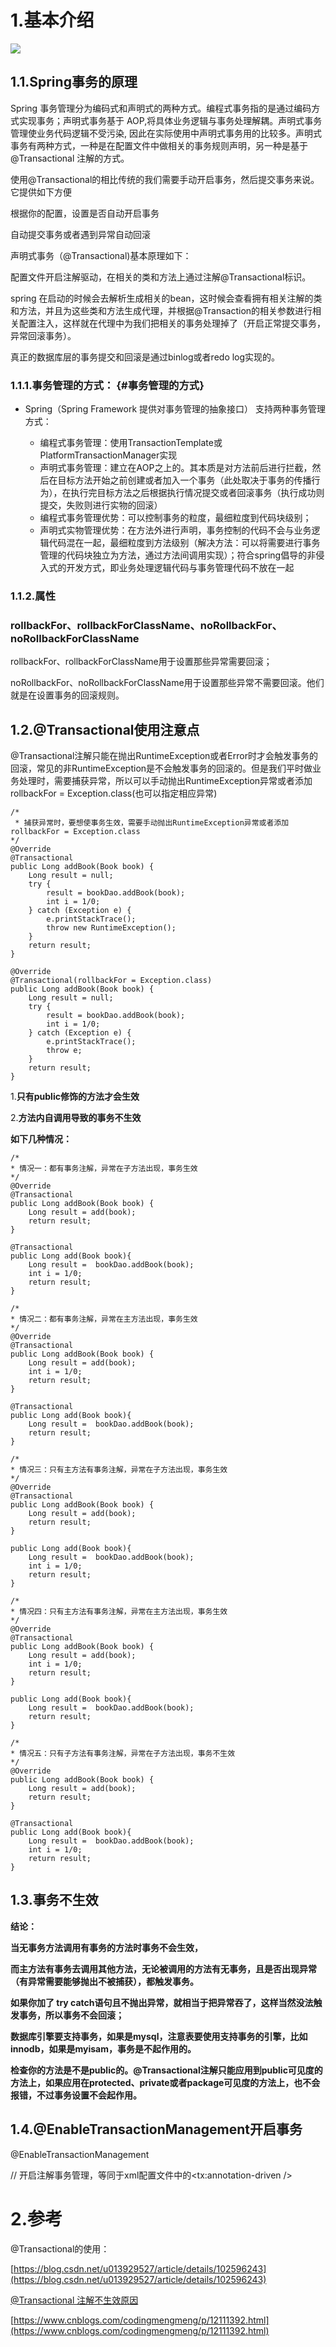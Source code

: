 # 1.基本介绍

![](/static/image/20171101213339213.png)

## 1.1.Spring事务的原理

Spring 事务管理分为编码式和声明式的两种方式。编程式事务指的是通过编码方式实现事务；声明式事务基于 AOP,将具体业务逻辑与事务处理解耦。声明式事务管理使业务代码逻辑不受污染, 因此在实际使用中声明式事务用的比较多。声明式事务有两种方式，一种是在配置文件中做相关的事务规则声明，另一种是基于@Transactional 注解的方式。

使用@Transactional的相比传统的我们需要手动开启事务，然后提交事务来说。它提供如下方便

根据你的配置，设置是否自动开启事务

自动提交事务或者遇到异常自动回滚

声明式事务（@Transactional\)基本原理如下：

配置文件开启注解驱动，在相关的类和方法上通过注解@Transactional标识。

spring 在启动的时候会去解析生成相关的bean，这时候会查看拥有相关注解的类和方法，并且为这些类和方法生成代理，并根据@Transaction的相关参数进行相关配置注入，这样就在代理中为我们把相关的事务处理掉了（开启正常提交事务，异常回滚事务）。

真正的数据库层的事务提交和回滚是通过binlog或者redo log实现的。

### 1.1.1.事务管理的方式： {#事务管理的方式}

* Spring（Spring Framework 提供对事务管理的抽象接口） 支持两种事务管理方式：

  * 编程式事务管理：使用TransactionTemplate或PlatformTransactionManager实现
  * 声明式事务管理：建立在AOP之上的。其本质是对方法前后进行拦截，然后在目标方法开始之前创建或者加入一个事务（此处取决于事务的传播行为），在执行完目标方法之后根据执行情况提交或者回滚事务（执行成功则提交，失败则进行实物的回滚）
  * 编程式事务管理优势：可以控制事务的粒度，最细粒度到代码块级别；
  * 声明式实物管理优势：在方法外进行声明，事务控制的代码不会与业务逻辑代码混在一起，最细粒度到方法级别（解决方法：可以将需要进行事务管理的代码块独立为方法，通过方法间调用实现）；符合spring倡导的非侵入式的开发方式，即业务处理逻辑代码与事务管理代码不放在一起

### 1.1.2.属性

### rollbackFor、rollbackForClassName、noRollbackFor、noRollbackForClassName

rollbackFor、rollbackForClassName用于设置那些异常需要回滚；

noRollbackFor、noRollbackForClassName用于设置那些异常不需要回滚。他们就是在设置事务的回滚规则。

## 1.2.@Transactional使用注意点

@Transactional注解只能在抛出RuntimeException或者Error时才会触发事务的回滚，常见的非RuntimeException是不会触发事务的回滚的。但是我们平时做业务处理时，需要捕获异常，所以可以手动抛出RuntimeException异常或者添加rollbackFor = Exception.class\(也可以指定相应异常\)

```
/*
 * 捕获异常时，要想使事务生效，需要手动抛出RuntimeException异常或者添加rollbackFor = Exception.class
*/
@Override
@Transactional
public Long addBook(Book book) {
    Long result = null;
    try {
        result = bookDao.addBook(book);
        int i = 1/0;
    } catch (Exception e) {
        e.printStackTrace();
        throw new RuntimeException();
    }
    return result;
}

@Override
@Transactional(rollbackFor = Exception.class)
public Long addBook(Book book) {
    Long result = null;
    try {
        result = bookDao.addBook(book);
        int i = 1/0;
    } catch (Exception e) {
        e.printStackTrace();
        throw e;
    }
    return result;
}
```

1.**只有public修饰的方法才会生效**

2.**方法内自调用导致的事务不生效**

**如下几种情况：**

```
/*
* 情况一：都有事务注解，异常在子方法出现，事务生效
*/
@Override
@Transactional
public Long addBook(Book book) {
    Long result = add(book);
    return result;
}

@Transactional
public Long add(Book book){
    Long result =  bookDao.addBook(book);
    int i = 1/0;
    return result;
}

/*
* 情况二：都有事务注解，异常在主方法出现，事务生效
*/
@Override
@Transactional
public Long addBook(Book book) {
    Long result = add(book);
    int i = 1/0;
    return result;
}

@Transactional
public Long add(Book book){
    Long result =  bookDao.addBook(book);
    return result;
}

/*
* 情况三：只有主方法有事务注解，异常在子方法出现，事务生效
*/
@Override
@Transactional
public Long addBook(Book book) {
    Long result = add(book);
    return result;
}

public Long add(Book book){
    Long result =  bookDao.addBook(book);
    int i = 1/0;
    return result;
}

/*
* 情况四：只有主方法有事务注解，异常在主方法出现，事务生效
*/
@Override
@Transactional
public Long addBook(Book book) {
    Long result = add(book);
    int i = 1/0;
    return result;
}

public Long add(Book book){
    Long result =  bookDao.addBook(book);
    return result;
}

/*
* 情况五：只有子方法有事务注解，异常在子方法出现，事务不生效
*/
@Override
public Long addBook(Book book) {
    Long result = add(book);
    return result;
}

@Transactional
public Long add(Book book){
    Long result =  bookDao.addBook(book);
    int i = 1/0;
    return result;
}
```

## 1.3.事务不生效

**结论：**

**当无事务方法调用有事务的方法时事务不会生效，**

**而主方法有事务去调用其他方法，无论被调用的方法有无事务，且是否出现异常（有异常需要能够抛出不被捕获），都触发事务。**

**如果你加了 try catch语句且不抛出异常，就相当于把异常吞了，这样当然没法触发事务，所以事务不会回滚；**

**数据库引擎要支持事务，如果是mysql，注意表要使用支持事务的引擎，比如innodb，如果是myisam，事务是不起作用的。**

**检查你的方法是不是public的。@Transactional注解只能应用到public可见度的方法上，如果应用在protected、private或者package可见度的方法上，也不会报错，不过事务设置不会起作用。**

## 1.4.@EnableTransactionManagement开启事务

@EnableTransactionManagement

// 开启注解事务管理，等同于xml配置文件中的&lt;tx:annotation-driven /&gt;

# 2.参考

@Transactional的使用：

[https://blog.csdn.net/u013929527/article/details/102596243](https://blog.csdn.net/u013929527/article/details/102596243)

[@Transactional 注解不生效原因](https://www.cnblogs.com/codingmengmeng/p/12111392.html)

[https://www.cnblogs.com/codingmengmeng/p/12111392.html](https://www.cnblogs.com/codingmengmeng/p/12111392.html)

